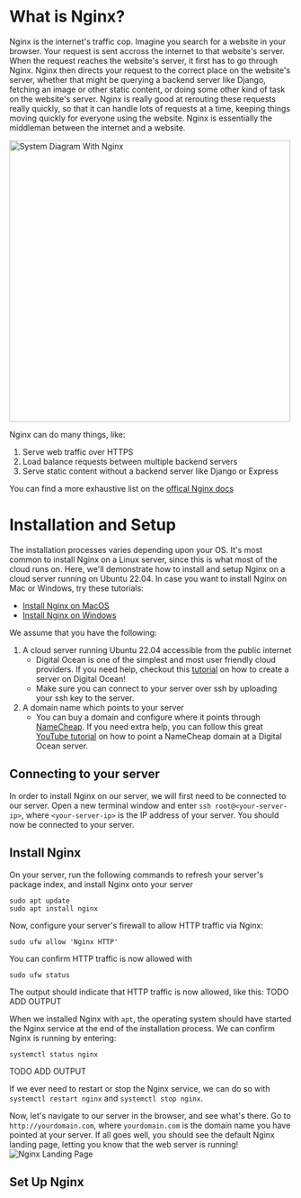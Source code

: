 # What is Nginx?

Nginx is the internet's traffic cop. Imagine you search for a website in your browser. Your request is sent accross the internet to that website's server. When the request reaches the website's server, it first has to go through Nginx. Nginx then directs your request to the correct place on the website's server, whether that might be querying a backend server like Django, fetching an image or other static content, or doing some other kind of task on the website's server. Nginx is really good at rerouting these requests really quickly, so that it can handle lots of requests at a time, keeping things moving quickly for everyone using the website. Nginx is essentially the middleman between the internet and a website.

<img src="https://miro.medium.com/max/1400/1*rFCyG1YbQwHWnadRIE0Ddg.png" alt="System Diagram With Nginx" width="500"/>

Nginx can do many things, like:

1. Serve web traffic over HTTPS
2. Load balance requests between multiple backend servers
3. Serve static content without a backend server like Django or Express

You can find a more exhaustive list on the [offical Nginx docs](https://nginx.org/en/)

# Installation and Setup

The installation processes varies depending upon your OS. It's most common to install Nginx on a Linux server, since this is what most of the cloud runs on. Here, we'll demonstrate how to install and setup Nginx on a cloud server running on Ubuntu 22.04. In case you want to install Nginx on Mac or Windows, try these tutorials:

- [Install Nginx on MacOS](https://nginxtutorials.com/install-nginx-on-mac/)
- [Install Nginx on Windows](https://medium.com/@chandramuthuraj/installing-nginx-on-windows-a-step-by-step-guide-6750575c63e2)

We assume that you have the following:

1. A cloud server running Ubuntu 22.04 accessible from the public internet
   - Digital Ocean is one of the simplest and most user friendly cloud providers. If you need help, checkout this [tutorial](https://docs.digitalocean.com/products/droplets/how-to/create/) on how to create a server on Digital Ocean!
   - Make sure you can connect to your server over ssh by uploading your ssh key to the server.
2. A domain name which points to your server
   - You can buy a domain and configure where it points through [NameCheap](https://www.namecheap.com/). If you need extra help, you can follow this great [YouTube tutorial](https://www.youtube.com/watch?v=95BC1b5FVps&ab_channel=codebubb) on how to point a NameCheap domain at a Digital Ocean server.

## Connecting to your server

In order to install Nginx on our server, we will first need to be connected to our server. Open a new terminal window and enter `ssh root@<your-server-ip>`, where `<your-server-ip>` is the IP address of your server. You should now be connected to your server.

## Install Nginx

On your server, run the following commands to refresh your server's package index, and install Nginx onto your server

```
sudo apt update
sudo apt install nginx
```

Now, configure your server's firewall to allow HTTP traffic via Nginx:

```
sudo ufw allow 'Nginx HTTP'
```

You can confirm HTTP traffic is now allowed with

```
sudo ufw status
```

The output should indicate that HTTP traffic is now allowed, like this:
TODO ADD OUTPUT

When we installed Nginx with `apt`, the operating system should have started the Nginx service at the end of the installation process. We can confirm Nginx is running by entering:

```
systemctl status nginx
```

TODO ADD OUTPUT

If we ever need to restart or stop the Nginx service, we can do so with `systemctl restart nginx` and `systemctl stop nginx`.

Now, let's navigate to our server in the browser, and see what's there. Go to `http://yourdomain.com`, where `yourdomain.com` is the domain name you have pointed at your server. If all goes well, you should see the default Nginx landing page, letting you know that the web server is running!
![Nginx Landing Page](https://assets.digitalocean.com/articles/nginx_1604/default_page.png)

## Set Up Nginx
